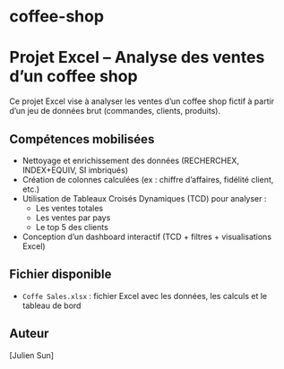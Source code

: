 # coffee-shop
# Projet Excel – Analyse des ventes d’un coffee shop

Ce projet Excel vise à analyser les ventes d’un coffee shop fictif à partir d’un jeu de données brut (commandes, clients, produits).

## Compétences mobilisées

- Nettoyage et enrichissement des données (RECHERCHEX, INDEX+EQUIV, SI imbriqués)
- Création de colonnes calculées (ex : chiffre d’affaires, fidélité client, etc.)
- Utilisation de Tableaux Croisés Dynamiques (TCD) pour analyser :
  - Les ventes totales
  - Les ventes par pays
  - Le top 5 des clients
- Conception d’un dashboard interactif (TCD + filtres + visualisations Excel)

## Fichier disponible

- `Coffe Sales.xlsx` : fichier Excel avec les données, les calculs et le tableau de bord

## Auteur

[Julien Sun]
